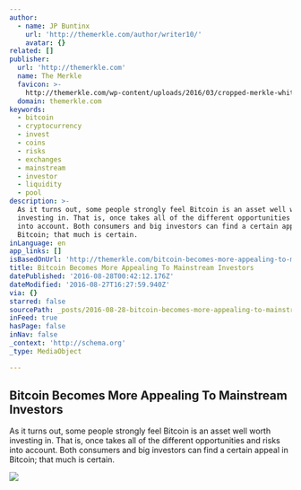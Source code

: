 ```yaml
---
author:
  - name: JP Buntinx
    url: 'http://themerkle.com/author/writer10/'
    avatar: {}
related: []
publisher:
  url: 'http://themerkle.com'
  name: The Merkle
  favicon: >-
    http://themerkle.com/wp-content/uploads/2016/03/cropped-merkle-white-1-192x192.png
  domain: themerkle.com
keywords:
  - bitcoin
  - cryptocurrency
  - invest
  - coins
  - risks
  - exchanges
  - mainstream
  - investor
  - liquidity
  - pool
description: >-
  As it turns out, some people strongly feel Bitcoin is an asset well worth
  investing in. That is, once takes all of the different opportunities and risks
  into account. Both consumers and big investors can find a certain appeal in
  Bitcoin; that much is certain.
inLanguage: en
app_links: []
isBasedOnUrl: 'http://themerkle.com/bitcoin-becomes-more-appealing-to-mainstream-investors/'
title: Bitcoin Becomes More Appealing To Mainstream Investors
datePublished: '2016-08-28T00:42:12.176Z'
dateModified: '2016-08-27T16:27:59.940Z'
via: {}
starred: false
sourcePath: _posts/2016-08-28-bitcoin-becomes-more-appealing-to-mainstream-investors.md
inFeed: true
hasPage: false
inNav: false
_context: 'http://schema.org'
_type: MediaObject

---
```

<article style=""><h1>Bitcoin Becomes More Appealing To Mainstream Investors</h1><p>As it turns out, some people strongly feel Bitcoin is an asset well worth investing in. That is, once takes all of the different opportunities and risks into account. Both consumers and big investors can find a certain appeal in Bitcoin; that much is certain.</p><img src="http://themerkle.com/wp-content/uploads/2016/08/shutterstock_124476025.jpg" /></article>